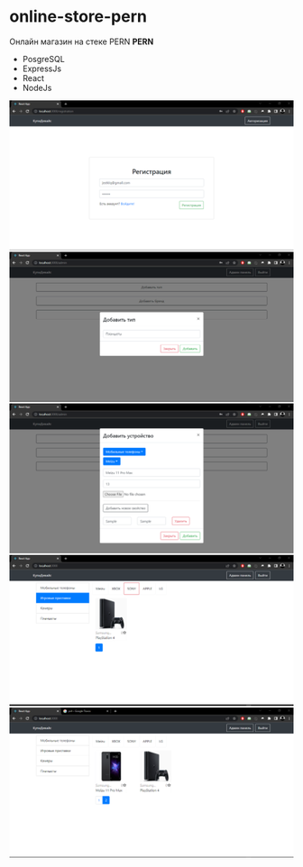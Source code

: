 # online-store-pern
Онлайн магазин на стеке PERN
**PERN**
- PosgreSQL
- ExpressJs
- React
- NodeJs

![register](https://github.com/temeralint/online-store-pern/blob/main/client/screen/registration.png)
![type](https://github.com/temeralint/online-store-pern/blob/main/client/screen/type.png)
![device](https://github.com/temeralint/online-store-pern/blob/main/client/screen/device.png)
![ps4](https://github.com/temeralint/online-store-pern/blob/main/client/screen/ps4.png)
![store](https://github.com/temeralint/online-store-pern/blob/main/client/screen/store.png)
